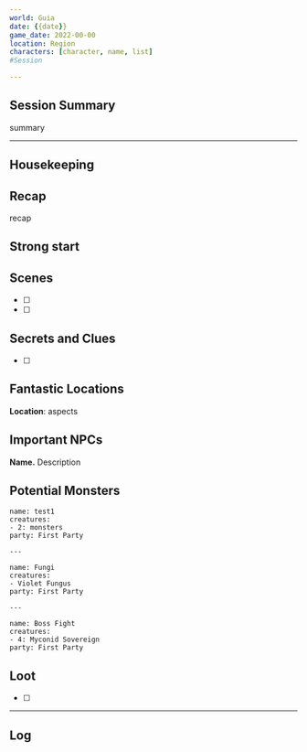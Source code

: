 ```yaml
--- 
world: Guia 
date: {{date}} 
game_date: 2022-00-00
location: Region 
characters: [character, name, list] 
#Session

--- 
```


## Session Summary 

summary

--- 
## Housekeeping 

## Recap 

recap

## Strong start 
> 

## Scenes 
- [ ] 
- [ ] 


## Secrets and Clues 
- [ ] 

## Fantastic Locations
**Location**: aspects

## Important NPCs
**Name.** Description

## Potential Monsters
```encounter-table
name: test1
creatures:
- 2: monsters
party: First Party

---

name: Fungi
creatures: 
- Violet Fungus
party: First Party

---

name: Boss Fight
creatures:
- 4: Myconid Sovereign
party: First Party

```

## Loot 
- [ ]

--- 

## Log